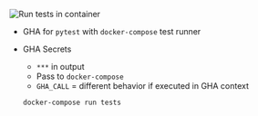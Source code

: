 ![Run tests in container](https://github.com/harwoodjp/ci-example/actions/workflows/tests.yml/badge.svg
)

* GHA for `pytest` with `docker-compose` test runner
* GHA Secrets
	* `***` in output
	* Pass to `docker-compose`
	* `GHA_CALL` = different behavior if executed in GHA context

	`docker-compose run tests`
	